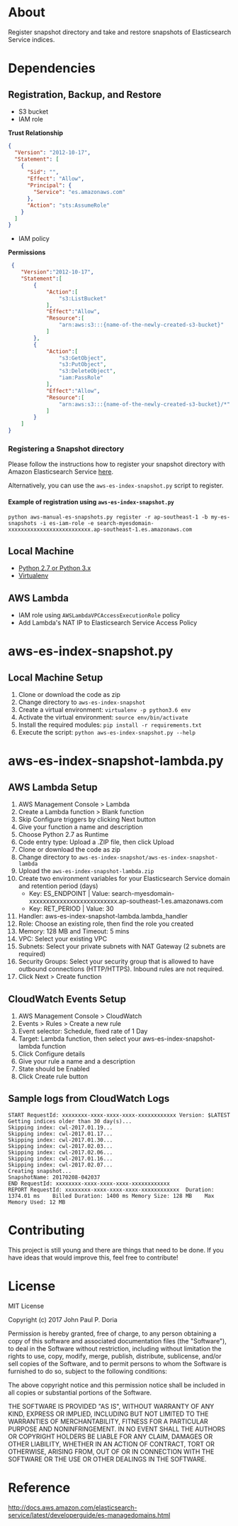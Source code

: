 # About

Register snapshot directory and take and restore snapshots of Elasticsearch Service indices.

# Dependencies

## Registration, Backup, and Restore
- S3 bucket
- IAM role

**Trust Relationship**

```json
{
  "Version": "2012-10-17",
  "Statement": [
    {
      "Sid": "",
      "Effect": "Allow",
      "Principal": {
        "Service": "es.amazonaws.com"
      },
      "Action": "sts:AssumeRole"
    }
  ]
} 
```

- IAM policy

**Permissions**

```json
 {
    "Version":"2012-10-17",
    "Statement":[
        {
            "Action":[
                "s3:ListBucket"
            ],
            "Effect":"Allow",
            "Resource":[
                "arn:aws:s3:::{name-of-the-newly-created-s3-bucket}"
            ]
        },
        {
            "Action":[
                "s3:GetObject",
                "s3:PutObject",
                "s3:DeleteObject",
                "iam:PassRole"
            ],
            "Effect":"Allow",
            "Resource":[
                "arn:aws:s3:::{name-of-the-newly-created-s3-bucket}/*"
            ]
        }
    ]
} 
```

### Registering a Snapshot directory

Please follow the instructions how to register your snapshot directory with Amazon Elasticsearch Service [here](http://docs.aws.amazon.com/elasticsearch-service/latest/developerguide/es-managedomains.html#es-managedomains-snapshot-registerdirectory).

Alternatively, you can use the `aws-es-index-snapshot.py` script to register.

#### Example of registration using `aws-es-index-snapshot.py`

```
python aws-manual-es-snapshots.py register -r ap-southeast-1 -b my-es-snapshots -i es-iam-role -e search-myesdomain-xxxxxxxxxxxxxxxxxxxxxxxxxx.ap-southeast-1.es.amazonaws.com
```

## Local Machine

- [Python 2.7 or Python 3.x](https://www.python.org/downloads/)
- [Virtualenv](https://virtualenv.pypa.io/en/stable/installation/)

## AWS Lambda
- IAM role using `AWSLambdaVPCAccessExecutionRole` policy
- Add Lambda's NAT IP to Elasticsearch Service Access Policy

# aws-es-index-snapshot.py

## Local Machine Setup
1. Clone or download the code as zip
1. Change directory to `aws-es-index-snapshot`
1. Create a virtual environment: `virtualenv -p python3.6 env`
1. Activate the virtual environment: `source env/bin/activate`
1. Install the required modules: `pip install -r requirements.txt`
1. Execute the script: `python aws-es-index-snapshot.py --help`

# aws-es-index-snapshot-lambda.py

## AWS Lambda Setup
1. AWS Management Console > Lambda
1. Create a Lambda function > Blank function
1. Skip Configure triggers by clicking Next button
1. Give your function a name and description
1. Choose Python 2.7 as Runtime
1. Code entry type: Upload a .ZIP file, then click Upload
1. Clone or download the code as zip
1. Change directory to `aws-es-index-snapshot/aws-es-index-snapshot-lambda`
1. Upload the `aws-es-index-snapshot-lambda.zip`
1. Create two environment variables for your Elasticsearch Service domain and retention period (days)
    - Key: ES_ENDPOINT | Value: search-myesdomain-xxxxxxxxxxxxxxxxxxxxxxxxxx.ap-southeast-1.es.amazonaws.com
    - Key: RET_PERIOD | Value: 30
1. Handler: aws-es-index-snapshot-lambda.lambda_handler
1. Role: Choose an existing role, then find the role you created
1. Memory: 128 MB and Timeout: 5 mins
1. VPC: Select your existing VPC
1. Subnets: Select your private subnets with NAT Gateway (2 subnets are required)
1. Security Groups: Select your security group that is allowed to have outbound connections (HTTP/HTTPS). Inbound rules are not required.
1. Click Next > Create function

## CloudWatch Events Setup

1. AWS Management Console > CloudWatch
1. Events > Rules > Create a new rule
1. Event selector: Schedule, fixed rate of 1 Day
1. Target: Lambda function, then select your aws-es-index-snapshot-lambda function
1. Click Configure details
1. Give your rule a name and a description
1. State should be Enabled
1. Click Create rule button

## Sample logs from CloudWatch Logs

```
START RequestId: xxxxxxxx-xxxx-xxxx-xxxx-xxxxxxxxxxxx Version: $LATEST
Getting indices older than 30 day(s)...
Skipping index: cwl-2017.01.19...
Skipping index: cwl-2017.01.17...
Skipping index: cwl-2017.01.30...
Skipping index: cwl-2017.02.03...
Skipping index: cwl-2017.02.06...
Skipping index: cwl-2017.01.16...
Skipping index: cwl-2017.02.07...
Creating snapshot...
SnapshotName: 20170208-042037
END RequestId: xxxxxxxx-xxxx-xxxx-xxxx-xxxxxxxxxxxx
REPORT RequestId: xxxxxxxx-xxxx-xxxx-xxxx-xxxxxxxxxxxx	Duration: 1374.01 ms	Billed Duration: 1400 ms Memory Size: 128 MB	Max Memory Used: 12 MB
```

# Contributing

This project is still young and there are things that need to be done. If you have ideas that would improve this, feel free to contribute!

# License

MIT License

Copyright (c) 2017 John Paul P. Doria

Permission is hereby granted, free of charge, to any person obtaining a copy
of this software and associated documentation files (the "Software"), to deal
in the Software without restriction, including without limitation the rights
to use, copy, modify, merge, publish, distribute, sublicense, and/or sell
copies of the Software, and to permit persons to whom the Software is
furnished to do so, subject to the following conditions:

The above copyright notice and this permission notice shall be included in all
copies or substantial portions of the Software.

THE SOFTWARE IS PROVIDED "AS IS", WITHOUT WARRANTY OF ANY KIND, EXPRESS OR
IMPLIED, INCLUDING BUT NOT LIMITED TO THE WARRANTIES OF MERCHANTABILITY,
FITNESS FOR A PARTICULAR PURPOSE AND NONINFRINGEMENT. IN NO EVENT SHALL THE
AUTHORS OR COPYRIGHT HOLDERS BE LIABLE FOR ANY CLAIM, DAMAGES OR OTHER
LIABILITY, WHETHER IN AN ACTION OF CONTRACT, TORT OR OTHERWISE, ARISING FROM,
OUT OF OR IN CONNECTION WITH THE SOFTWARE OR THE USE OR OTHER DEALINGS IN THE
SOFTWARE.

# Reference
http://docs.aws.amazon.com/elasticsearch-service/latest/developerguide/es-managedomains.html